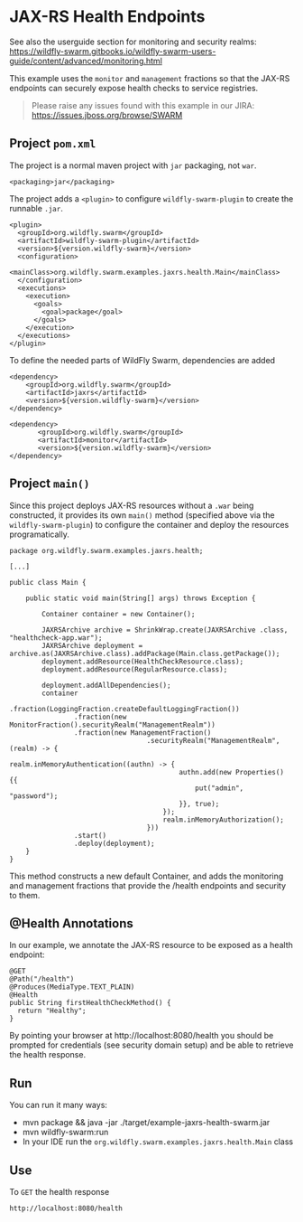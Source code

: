 # JAX-RS Health Endpoints

See also the userguide section for monitoring and security realms:
https://wildfly-swarm.gitbooks.io/wildfly-swarm-users-guide/content/advanced/monitoring.html

This example uses the `monitor` and `management` fractions
so that the JAX-RS endpoints can securely expose health checks to service registries.

> Please raise any issues found with this example in our JIRA:
> https://issues.jboss.org/browse/SWARM

## Project `pom.xml`

The project is a normal maven project with `jar` packaging, not `war`.

    <packaging>jar</packaging>

The project adds a `<plugin>` to configure `wildfly-swarm-plugin` to
create the runnable `.jar`.

    <plugin>
      <groupId>org.wildfly.swarm</groupId>
      <artifactId>wildfly-swarm-plugin</artifactId>
      <version>${version.wildfly-swarm}</version>
      <configuration>
        <mainClass>org.wildfly.swarm.examples.jaxrs.health.Main</mainClass>
      </configuration>
      <executions>
        <execution>
          <goals>
            <goal>package</goal>
          </goals>
        </execution>
      </executions>
    </plugin>

To define the needed parts of WildFly Swarm, dependencies are added

    <dependency>
        <groupId>org.wildfly.swarm</groupId>
        <artifactId>jaxrs</artifactId>
        <version>${version.wildfly-swarm}</version>
    </dependency>

    <dependency>
           <groupId>org.wildfly.swarm</groupId>
           <artifactId>monitor</artifactId>
           <version>${version.wildfly-swarm}</version>
    </dependency>


## Project `main()`

Since this project deploys JAX-RS resources without a `.war` being constructed, it
provides its own `main()` method (specified above via the `wildfly-swarm-plugin`) to
configure the container and deploy the resources programatically.

    package org.wildfly.swarm.examples.jaxrs.health;

    [...]

    public class Main {

        public static void main(String[] args) throws Exception {

            Container container = new Container();

            JAXRSArchive archive = ShrinkWrap.create(JAXRSArchive .class, "healthcheck-app.war");
            JAXRSArchive deployment = archive.as(JAXRSArchive.class).addPackage(Main.class.getPackage());
            deployment.addResource(HealthCheckResource.class);
            deployment.addResource(RegularResource.class);

            deployment.addAllDependencies();
            container
                    .fraction(LoggingFraction.createDefaultLoggingFraction())
                    .fraction(new MonitorFraction().securityRealm("ManagementRealm"))
                    .fraction(new ManagementFraction()
                                      .securityRealm("ManagementRealm", (realm) -> {
                                          realm.inMemoryAuthentication((authn) -> {
                                              authn.add(new Properties() {{
                                                  put("admin", "password");
                                              }}, true);
                                          });
                                          realm.inMemoryAuthorization();
                                      }))
                    .start()
                    .deploy(deployment);
        }
    }

This method constructs a new default Container, and
adds the monitoring and management fractions that provide the /health endpoints and security to them.

## @Health Annotations

In our example, we annotate the JAX-RS resource to be exposed as a health endpoint:

    @GET
    @Path("/health")
    @Produces(MediaType.TEXT_PLAIN)
    @Health
    public String firstHealthCheckMethod() {
      return "Healthy";
    }

By pointing your browser at http://localhost:8080/health you should be prompted for credentials (see security domain setup) and
be able to retrieve the health response.

## Run

You can run it many ways:

* mvn package && java -jar ./target/example-jaxrs-health-swarm.jar
* mvn wildfly-swarm:run
* In your IDE run the `org.wildfly.swarm.examples.jaxrs.health.Main` class

## Use

To `GET` the health response

    http://localhost:8080/health

